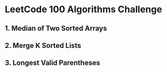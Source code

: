 # LeetCode 100 Algorithms Challenge


## 1. Median of Two Sorted Arrays
## 2. Merge K Sorted Lists
## 3. Longest Valid Parentheses